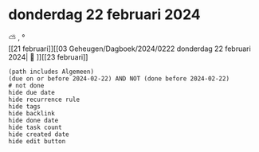 # donderdag 22 februari 2024

⛅ , °<br>[[21 februari]][[03 Geheugen/Dagboek/2024/0222 donderdag 22 februari 2024| 📓 ]][[23 februari]]
```tasks
(path includes Algemeen)
(due on or before 2024-02-22) AND NOT (done before 2024-02-22)
# not done
hide due date
hide recurrence rule
hide tags
hide backlink
hide done date
hide task count
hide created date
hide edit button
```